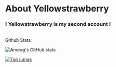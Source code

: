# About Yellowstrawberry
### ! Yellowstrawberry is my second account !

<br/>
Github Stats: <br/>

![Anurag's GitHub stats](https://github-readme-stats.vercel.app/api?username=Yellowstrawberrys&show_icons=true&theme=dark)

[![Top Langs](https://github-readme-stats.vercel.app/api/top-langs/?username=Yellowstrawberrys&layout=compact)](https://github.com/anuraghazra/github-readme-stats)

